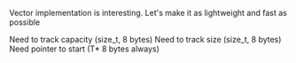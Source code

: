 Vector implementation is interesting. Let's make it as lightweight and fast as possible

Need to track capacity (size_t, 8 bytes)
Need to track size (size_t, 8 bytes)
Need pointer to start (T\* 8 bytes always)
